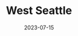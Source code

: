 ---
title: "West Seattle"
city: Seattle
date: 2023-07-15
hashtag: west-seattle
type: neighborhood
tags:
  - neighborhood
  - Seattle
---